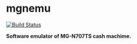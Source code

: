 ﻿# mgnemu

[![Build Status](https://travis-ci.org/0xporky/mgnemu.svg?branch=master)](https://travis-ci.org/0xporky/mgnemu)

**Software emulator of MG-N707TS cash machime.**
